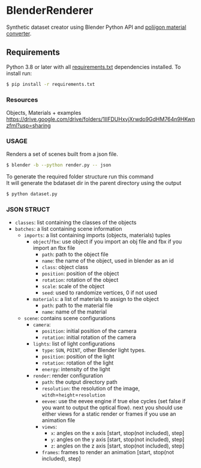 # BlenderRenderer
Synthetic dataset creator using Blender Python API and [poliigon material converter](https://help.poliigon.com/en/articles/2540839-poliigon-material-converter-addon-for-blender). <br>

## Requirements
Python 3.8 or later with all [requirements.txt](https://github.com/onorabil/blenderRenderer/blob/main/requirements.txt) dependencies installed. To install run:
```bash
$ pip install -r requirements.txt
```

### Resources
Objects, Materials + examples<br>
https://drive.google.com/drive/folders/1IlFDUHxvjXrwdo9GdHM764n9HKwnzfml?usp=sharing

### USAGE

Renders a set of scenes built from a json file.

```bash
$ blender -b --python render.py -- json
```

To generate the required folder structure run this command<br>
It will generate the bdataset dir in the parent directory using the output

```bash
$ python dataset.py
```

### JSON STRUCT

- `classes`: list containing the classes of the objects
- `batches`: a list containing scene information
    - `imports`: a list containing imports (objects, materials) tuples
        - `object`/`fbx`: use object if you import an obj file and fbx if you import an fbx file
            - `path`: path to the object file
            - `name`: the name of the object, used in blender as an id
            - `class`: object class
            - `position`: position of the object
            - `rotation`: rotation of the object
            - `scale`: scale of the object
            - `seed`: used to randomize vertices, 0 if not used
        - `materials`: a list of materials to assign to the object
            - `path`: path to the material file
            - `name`: name of the material
    - `scene`: contains scene configurations
        - `camera`: 
            - `position`: initial position of the camera
            - `rotation`: initial rotation of the camera
        - `lights`: list of light configurations
            - `type`: `SUN`, `POINT`, other Blender light types.
            - `position`: position of the light
            - `rotation`: rotation of the light
            - `energy`: intensity of the light
        - `render`: render configuration
            - `path`: the output directory path
            - `resolution`: the resolution of the image, `witdh`=`height`=`resolution`
            - `eevee`: use the eevee engine if true else cycles (set false if you want to output the optical flow).
            next you should use either views for a static render or frames if you use an animation file
            - `views`:
                - `x`: angles on the x axis [start, stop(not included), step]
                - `y`: angles on the y axis [start, stop(not included), step]
                - `z`: angles on the z axis [start, stop(not included), step]
            - `frames`: frames to render an animation [start, stop(not included), step]